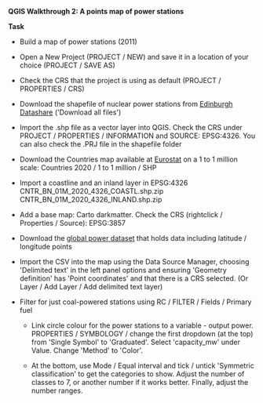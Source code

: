 **QGIS Walkthrough 2: A points map of power stations**

**Task**
- Build a map of power stations (2011)

- Open a New Project (PROJECT / NEW) and save it in a location of your choice (PROJECT / SAVE AS)

- Check the CRS that the project is using as default (PROJECT / PROPERTIES / CRS)

- Download the shapefile of nuclear power stations from [Edinburgh Datashare](https://datashare.ed.ac.uk/handle/10283/2464?show=full) ('Download all files')

- Import the .shp file as a vector layer into QGIS. Check the CRS under PROJECT / PROPERTIES / INFORMATION and SOURCE: EPSG:4326. You can also check the .PRJ file in the shapefile folder

- Download the Countries map available at [Eurostat](https://ec.europa.eu/eurostat/web/gisco/geodata/reference-data/administrative-units-statistical-units/countries) on a 1 to 1 million scale: Countries 2020 / 1 to 1 million / SHP

- Import a coastline and an inland layer in EPSG:4326
	CNTR_BN_01M_2020_4326_COASTL.shp.zip
	CNTR_BN_01M_2020_4326_INLAND.shp.zip	

- Add a base map: Carto darkmatter. Check the CRS (rightclick / Properties / Source): EPSG:3857

- Download the [global power dataset](https://datasets.wri.org/dataset/globalpowerplantdatabase) that holds data including latitude / longitude points

- Import the CSV into the map using the Data Source Manager, choosing 'Delimited text' in the left panel options and ensuring 'Geometry definition' has 'Point coordinates' and that there is a CRS selected. (Or Layer / Add Layer / Add delimited text layer)

- Filter for just coal-powered stations using RC / FILTER / Fields / Primary fuel

	- Link circle colour for the power stations to a variable - output power. PROPERTIES / SYMBOLOGY /  change the first dropdown (at the top) from 'Single Symbol' to 'Graduated'. Select 'capacity_mw' under Value. Change 'Method' to 'Color'. 

	- At the bottom, use Mode / Equal interval and tick / untick 'Symmetric classification' to get the categories to show. Adjust the number of classes to 7, or another number if it works better. Finally, adjust the number ranges.
